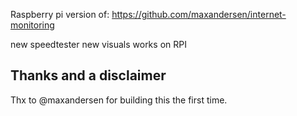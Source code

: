 
Raspberry pi version of: 
https://github.com/maxandersen/internet-monitoring

new speedtester 
new visuals
works on RPI

## Thanks and a disclaimer


Thx to @maxandersen for building this the first time.
